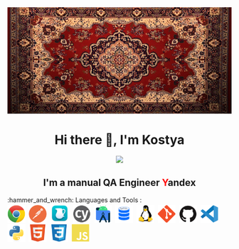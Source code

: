 <div id="cover" align="center">
  <img src="https://github.com/EEEKosta/icon/blob/main/cover1.jpg" width="900" height="240"/>
</div>
<div id="header" align="center">
  <h1>Hi there 👋, I'm Kostya</h1>
  <img src="https://media.giphy.com/media/Ll22OhMLAlVDb8UQWe/giphy.gif" width="100"/>
  <style>
   .color {
     color: red; /* Красный цвет выделения */
   }
  </style>
  <h2>I'm а manual QA Engineer <span class="color">Y</span>andex</h2>
</div>
:hammer_and_wrench: Languages and Tools :
<div>
  <img src="https://github.com/devicons/devicon/blob/master/icons/chrome/chrome-original.svg" title="chrome" alt="chrome" width="40" height="40"/>&nbsp;
  <img src="https://github.com/EEEKosta/icon/blob/main/postman-icon.svg" title="postman" alt="postman" width="40" height="40"/>&nbsp;
  <img src="https://github.com/EEEKosta/icon/blob/main/charles.png" title="charles" alt="charles" width="43" height="43"/>&nbsp;
  <img src="https://github.com/EEEKosta/icon/blob/main/cypress.svg" title="cypress" alt="cypress" width="40" height="40"/>&nbsp;
  <img src="https://github.com/devicons/devicon/blob/master/icons/androidstudio/androidstudio-original.svg" title="androidstudio" alt="androidstudio" width="40" height="40"/>&nbsp;
  <img src="https://github.com/EEEKosta/icon/blob/main/sql.svg" title="sql" alt="sql" width="40" height="40"/>&nbsp;
  <img src="https://github.com/devicons/devicon/blob/master/icons/linux/linux-original.svg" title="linux" alt="linux" width="40" height="40"/>&nbsp;
  <img src="https://github.com/devicons/devicon/blob/master/icons/git/git-original.svg" title="git" alt="git" width="40" height="40"/>&nbsp;
  <img src="https://github.com/devicons/devicon/blob/master/icons/github/github-original.svg" title="github" alt="github" width="40" height="40"/>&nbsp;
  <img src="https://github.com/devicons/devicon/blob/master/icons/vscode/vscode-original.svg" title="vscode" alt="vscode" width="40" height="40"/>&nbsp;
  <img src="https://github.com/devicons/devicon/blob/master/icons/python/python-original.svg" title="python" alt="python" width="40" height="40"/>&nbsp;
  <img src="https://github.com/devicons/devicon/blob/master/icons/html5/html5-original.svg" title="html5" alt="html5" width="40" height="40"/>&nbsp;
  <img src="https://github.com/devicons/devicon/blob/master/icons/css3/css3-original.svg" title="css3" alt="css3" width="40" height="40"/>&nbsp;
  <img src="https://github.com/devicons/devicon/blob/master/icons/javascript/javascript-plain.svg" title="js" alt="js" width="40" height="40"/>&nbsp;
</div>

